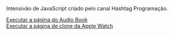 Intensivão de JavaScript criado pelo canal Hashtag Programação.

<a href="https://ramon-diass.github.io/intensivao-JavaScript/aula1-aplicativoAudiobook/index.html">Executar a página do Audio Book</a> <br>
<a href="https://ramon-diass.github.io/intensivao-JavaScript/aula2-paginaAppleWatch/index.html">Executar a página de clone da Apple Watch</a>
